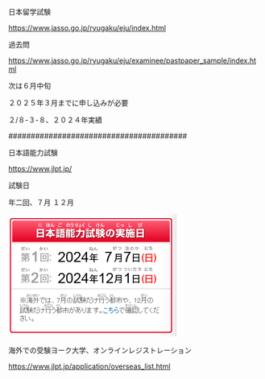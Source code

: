 日本留学試験

https://www.jasso.go.jp/ryugaku/eju/index.html


過去問

https://www.jasso.go.jp/ryugaku/eju/examinee/pastpaper_sample/index.html


次は６月中旬

２０２５年３月までに申し込みが必要

２/８-３-８、２０２４年実績

########################################

日本語能力試験

https://www.jlpt.jp/

試験日

年二回、７月 １２月

![alt text](image.png)

海外での受験ヨーク大学、オンラインレジストレーション

https://www.jlpt.jp/application/overseas_list.html